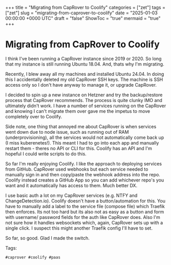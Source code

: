 +++
title = "Migrating from CapRover to Coolify"
categories = ["zet"]
tags = ["zet"]
slug = "migrating-from-caprover-to-coolify"
date = "2025-01-03 00:00:00 +0000 UTC"
draft = "false"
ShowToc = "true"
mermaid = "true"
+++

# Migrating from CapRover to Coolify

I think I've been running a CapRover instance since 2019 or 2020. So long that
my instance is still running Ubuntu 18.04. And, thats why I'm migrating.

Recently, I blew away all my machines and installed Ubuntu 24.04. In doing this
I accidentally deleted my old CapRover SSH keys. The machine is SSH access only
so I don't have anyway to manage it, or upgrade CapRover.

I decided to spin up a new instance on Hetzner and try the backup/restore
process that CapRover recommends. The process is quite clunky IMO and ultimately
didn't work. I have a number of services running on the CapRover and knowing I
can't migrate them over gave me the impetus to move completely over to Coolify.

Side note, one thing that annoyed me about CapRover is when services went down
due to node issue, such as running out of RAM (underprovisioning), all the
services would not automatically come back up (I miss kuberenetes!). This meant
I had to go into each app and manually restart them - theres no API or CLI for
this. Coolify has an API and I'm hopeful I could write scripts to do this.

So far I'm really enjoying Coolify. I like the approach to deploying services
from GitHub. CapRover used webhooks but each service needed to manually sign in
and then copy/paste the webhook address into the repo. Coolify instead creates a
GitHub App so you can add whichever repo's you want and it automatically has
access to them. Much better DX.

I use basic auth a lot on my CapRover services (e.g. NTFY and
ChangeDetection.io). Coolify doesn't have a button/automation for this. You have
to manually add a label to the service file (compose file) which Traefik then
enforces. Its not too hard but its also not as easy as a button and form with
username/ password fields for the auth like CapRover does. Also I'm not sure how
it handles websockets which, again, CapRover sets up with a single click. I
suspect this might another Traefik config I'll have to set.

So far, so good. Glad I made the switch.

Tags:

    #caprover #coolify #paas
